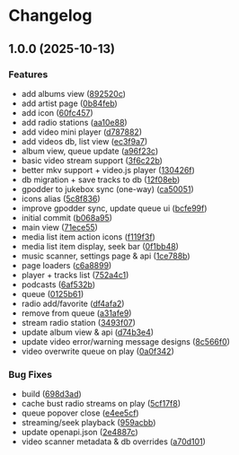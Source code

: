 # Changelog

## 1.0.0 (2025-10-13)


### Features

* add albums view ([892520c](https://github.com/chenasraf/nextcloud-jukebox/commit/892520ce2d5b5b9acfec795d0ee4c85065b31cff))
* add artist page ([0b84feb](https://github.com/chenasraf/nextcloud-jukebox/commit/0b84febf3bb56ff5929c5602867be192a3356805))
* add icon ([60fc457](https://github.com/chenasraf/nextcloud-jukebox/commit/60fc4571391b865a6731ea0ee4e198fbf3e510e8))
* add radio stations ([aa10e88](https://github.com/chenasraf/nextcloud-jukebox/commit/aa10e88d6cdf421e54a7a8fd5ff5a92102c68db0))
* add video mini player ([d787882](https://github.com/chenasraf/nextcloud-jukebox/commit/d78788210ac330990137fd96a9f8241986853ca3))
* add videos db, list view ([ec3f9a7](https://github.com/chenasraf/nextcloud-jukebox/commit/ec3f9a7f34d46b132951963ce2ddcbf57d6cdcdc))
* album view, queue update ([a96f23c](https://github.com/chenasraf/nextcloud-jukebox/commit/a96f23c8707d39ec448f9f398891ff03de0b0128))
* basic video stream support ([3f6c22b](https://github.com/chenasraf/nextcloud-jukebox/commit/3f6c22b67edaffc0cdbd2fa424fc514d5a855f66))
* better mkv support + video.js player ([130426f](https://github.com/chenasraf/nextcloud-jukebox/commit/130426f4f3fae71fafd1a795957b96f1e1ee4be2))
* db migration + save tracks to db ([12f08eb](https://github.com/chenasraf/nextcloud-jukebox/commit/12f08ebf516a05a84b96cdbd4122ec53409453a9))
* gpodder to jukebox sync (one-way) ([ca50051](https://github.com/chenasraf/nextcloud-jukebox/commit/ca5005197df0cad42db53451b80f2e5abeb2fdab))
* icons alias ([5c8f836](https://github.com/chenasraf/nextcloud-jukebox/commit/5c8f8361be983e1ded67ee9962511cac47848f8a))
* improve gpodder sync, update queue ui ([bcfe99f](https://github.com/chenasraf/nextcloud-jukebox/commit/bcfe99f2cca36dc17d85a54e04f0cb451adca4b1))
* initial commit ([b068a95](https://github.com/chenasraf/nextcloud-jukebox/commit/b068a9576a857bc05a4bea377174f2994dbeb5fd))
* main view ([71ece55](https://github.com/chenasraf/nextcloud-jukebox/commit/71ece55ed657222d9a37ebaf803174923df8abc9))
* media list item action icons ([f119f3f](https://github.com/chenasraf/nextcloud-jukebox/commit/f119f3ff9bdafdf52e55d9c319d7a007b7b6db68))
* media list item display, seek bar ([0f1bb48](https://github.com/chenasraf/nextcloud-jukebox/commit/0f1bb48505488ed0e4b5aaba9e47405a2c4aff30))
* music scanner, settings page & api ([1ce788b](https://github.com/chenasraf/nextcloud-jukebox/commit/1ce788bb3304e72188cc84482e36198228e8796a))
* page loaders ([c6a8899](https://github.com/chenasraf/nextcloud-jukebox/commit/c6a88992b08db372f44e82cfc3871e00e459e9fe))
* player + tracks list ([752a4c1](https://github.com/chenasraf/nextcloud-jukebox/commit/752a4c1891b4e5a92e8da63ebbf9cdcc17c8c13b))
* podcasts ([6af532b](https://github.com/chenasraf/nextcloud-jukebox/commit/6af532bb38d47bb0860227d9721b2039dc8374d2))
* queue ([0125b61](https://github.com/chenasraf/nextcloud-jukebox/commit/0125b617e6cbd467ce3aa8b7e0832084238923d7))
* radio add/favorite ([df4afa2](https://github.com/chenasraf/nextcloud-jukebox/commit/df4afa24e7027c784a96422a24e491c8b0ec498c))
* remove from queue ([a31afe9](https://github.com/chenasraf/nextcloud-jukebox/commit/a31afe998d0699f4ebc3ca3d40cbd37d12742dff))
* stream radio station ([3493f07](https://github.com/chenasraf/nextcloud-jukebox/commit/3493f07bae5a8ccb6ed6791be3b7938043afd863))
* update album view & api ([d74b3e4](https://github.com/chenasraf/nextcloud-jukebox/commit/d74b3e4469f7be841319acbf519397a432db37c4))
* update video error/warning message designs ([8c566f0](https://github.com/chenasraf/nextcloud-jukebox/commit/8c566f0b2f827cb83cf458b82e6aa4be6be821ee))
* video overwrite queue on play ([0a0f342](https://github.com/chenasraf/nextcloud-jukebox/commit/0a0f342390d8c6359dd7b1d87d5ec45c60ef4689))


### Bug Fixes

* build ([698d3ad](https://github.com/chenasraf/nextcloud-jukebox/commit/698d3ad6b0802a173d8bcb5ff95f476590a72445))
* cache bust radio streams on play ([5cf17f8](https://github.com/chenasraf/nextcloud-jukebox/commit/5cf17f881aca10037659478777da6cae3a9a38c2))
* queue popover close ([e4ee5cf](https://github.com/chenasraf/nextcloud-jukebox/commit/e4ee5cf535759aa36f84bdc3da3a14f0e4c93588))
* streaming/seek playback ([959acbb](https://github.com/chenasraf/nextcloud-jukebox/commit/959acbbdad176b89e4315566545b2ffd3cea4e22))
* update openapi.json ([2e4887c](https://github.com/chenasraf/nextcloud-jukebox/commit/2e4887cd5abe730e3745f47841af78007d75c7d4))
* video scanner metadata & db overrides ([a70d101](https://github.com/chenasraf/nextcloud-jukebox/commit/a70d101f6882ff785867986e7c9eee47841bd5a2))
